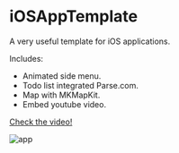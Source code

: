 iOSAppTemplate
==============

A very useful template for iOS applications.

Includes:
- Animated side menu.
- Todo list integrated Parse.com.
- Map with MKMapKit.
- Embed youtube video.

[Check the video!](http://www.youtube.com/watch?v=OWnbaRlqfto)

![app](http://www.colatusso.com.br/images/app.png)
